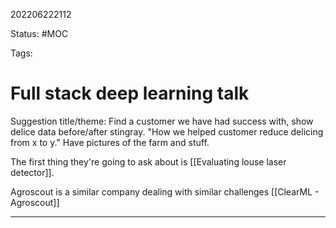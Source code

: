 202206222112

Status: #MOC

Tags:

# Full stack deep learning talk

Suggestion title/theme: Find a customer we have had success with, show delice data before/after stingray. "How we helped customer reduce delicing from x to y."
Have pictures of the farm and stuff.

The first thing they're going to ask about is [[Evaluating louse laser detector]].

Agroscout is a similar company dealing with similar challenges [[ClearML - Agroscout]]


---